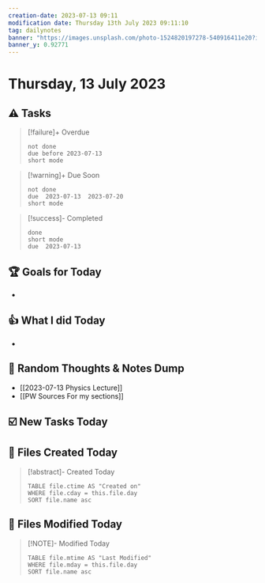 ```yaml
---
creation-date: 2023-07-13 09:11
modification date: Thursday 13th July 2023 09:11:10
tag: dailynotes
banner: "https://images.unsplash.com/photo-1524820197278-540916411e20?ixlib=rb-4.0.3&ixid=M3wxMjA3fDB8MHxwaG90by1wYWdlfHx8fGVufDB8fHx8fA%3D%3D&auto=format&fit=crop&w=2990&q=80"
banner_y: 0.92771
---
```

# Thursday, 13 July 2023

## ⚠️ Tasks
>[!failure]+ Overdue
>```tasks
>not done
>due before 2023-07-13
>short mode
>```

>[!warning]+ Due Soon
>```tasks
>not done
>due  2023-07-13  2023-07-20
>short mode
>```

>[!success]- Completed
>```tasks
>done
>short mode
>due  2023-07-13
>```

## 🏆 Goals for Today
- 

## 👍 What I did Today
- 

## 🤔 Random Thoughts & Notes Dump
- [[2023-07-13 Physics Lecture]]
- [[PW Sources For my sections]]

## ☑️ New Tasks Today


## 📝 Files Created Today
> [!abstract]- Created Today
>```dataview
>TABLE file.ctime AS "Created on"
>WHERE file.cday = this.file.day   
>SORT file.name asc
>```

## 📝 Files Modified Today
> [!NOTE]- Modified Today
>```dataview
>TABLE file.mtime AS "Last Modified"
>WHERE file.mday = this.file.day   
>SORT file.name asc
>```
